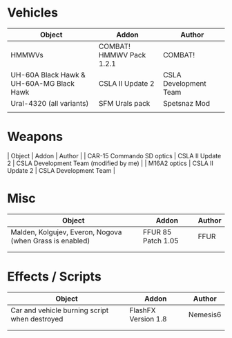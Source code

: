 # Vehicles
| Object                                                   | Addon                    | Author                |
|----------------------------------------------------------|--------------------------|-----------------------|
| HMMWVs                                                   | COMBAT! HMMWV Pack 1.2.1 | COMBAT!               |
| UH-60A Black Hawk & UH-60A-MG Black Hawk                 | CSLA II Update 2         | CSLA Development Team |
| Ural-4320 (all variants)                                 | SFM Urals pack           | Spetsnaz Mod          |
|                                                          |                          |                       |


# Weapons
| Object                                                   | Addon                    | Author                                 |
| CAR-15 Commando SD optics                                | CSLA II Update 2         | CSLA Development Team (modified by me) |
| M16A2 optics                                             | CSLA II Update 2         | CSLA Development Team                  |


# Misc
| Object                                                   | Addon                    | Author |
|----------------------------------------------------------|--------------------------|--------|
| Malden, Kolgujev, Everon, Nogova (when Grass is enabled) | FFUR 85 Patch 1.05       | FFUR   |
|                                                          |                          |        |
|                                                          |                          |        |

# Effects / Scripts
| Object                                                   | Addon                    | Author   |
|----------------------------------------------------------|--------------------------|----------|
| Car and vehicle burning script when destroyed            | FlashFX Version 1.8      | Nemesis6 |
|                                                          |                          |          |
|                                                          |                          |          |

